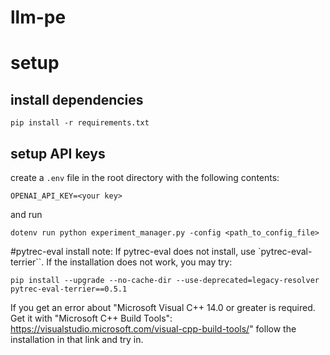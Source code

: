 # llm-pe

# setup

## install dependencies
```
pip install -r requirements.txt
```


## setup API keys
create a `.env` file in the root directory with the following contents:

```
OPENAI_API_KEY=<your key>
```
and run
```
dotenv run python experiment_manager.py -config <path_to_config_file>
```


#pytrec-eval install note:
If pytrec-eval does not install, use `pytrec-eval-terrier``. If the installation does not work, you may try:

```
pip install --upgrade --no-cache-dir --use-deprecated=legacy-resolver pytrec-eval-terrier==0.5.1
```

If you get an error about "Microsoft Visual C++ 14.0 or greater is required. Get it with "Microsoft C++ Build Tools": https://visualstudio.microsoft.com/visual-cpp-build-tools/" follow the installation in that link and try in.


